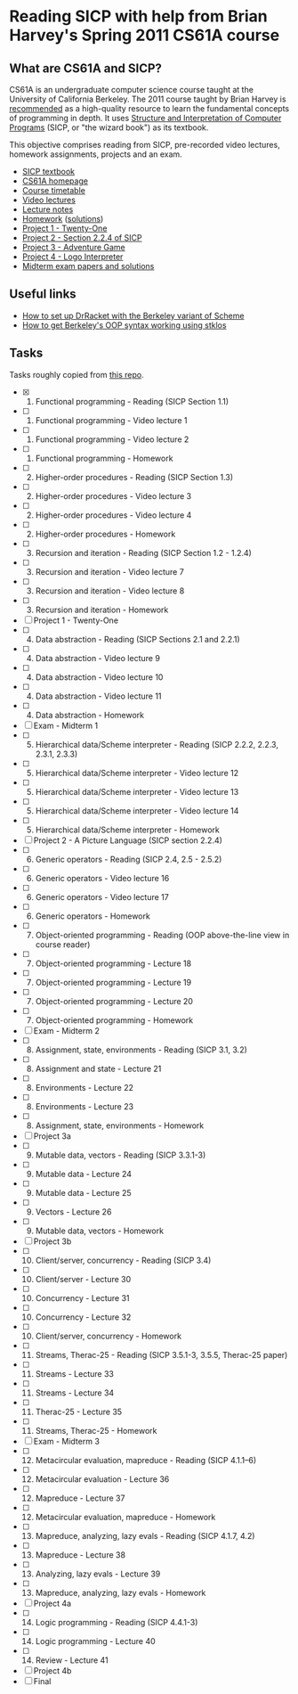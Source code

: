 # Reading SICP with help from Brian Harvey's Spring 2011 CS61A course

## What are CS61A and SICP?

CS61A is an undergraduate computer science course taught at the University of California Berkeley. The 2011 course taught by Brian Harvey is [recommended](https://teachyourselfcs.com/#programming) as a high-quality resource to learn the fundamental concepts of programming in depth. It uses [Structure and Interpretation of Computer Programs](https://mitpress.mit.edu/sites/default/files/sicp/full-text/book/book.html) (SICP, or "the wizard book") as its textbook.

This objective comprises reading from SICP, pre-recorded video lectures, homework assignments, projects and an exam.

- [SICP textbook](https://mitpress.mit.edu/sites/default/files/sicp/full-text/book/book.html)
- [CS61A homepage](https://inst.eecs.berkeley.edu//~cs61a/sp11/)
- [Course timetable](https://people.eecs.berkeley.edu/~bh/61a-pages/first-day-handout.pdf#page=18)
- [Video lectures](https://archive.org/details/ucberkeley_webcast_itunesu_438297790/)
- [Lecture notes](https://people.eecs.berkeley.edu/~bh/61a-pages/Volume2/notes.pdf)
- [Homework](https://inst.eecs.berkeley.edu/~cs61a/reader/nodate-hw.pdf) ([solutions](https://people.eecs.berkeley.edu/~bh/61a-pages/Solutions/))
- [Project 1 - Twenty-One](https://inst.eecs.berkeley.edu/~cs61a/reader/nodate-21.pdf)
- [Project 2 - Section 2.2.4 of SICP](https://mitpress.mit.edu/sites/default/files/sicp/full-text/book/book-Z-H-15.html#%_sec_2.2.4)
- [Project 3 - Adventure Game](https://inst.eecs.berkeley.edu/~cs61a/reader/nodate-adv.txt)
- [Project 4 - Logo Interpreter](https://inst.eecs.berkeley.edu/~cs61a/reader/nodate-logo.txt)
- [Midterm exam papers and solutions](https://inst.eecs.berkeley.edu//~cs61a/reader/vol2.html)

## Useful links

- [How to set up DrRacket with the Berkeley variant of Scheme](https://planet.racket-lang.org/package-source/dyoo/simply-scheme.plt/2/2/planet-docs/manual/index.html)
- [How to get Berkeley's OOP syntax working using stklos](https://zackads.github.io/blog/cs61a-oop-in-scheme/)

## Tasks

Tasks roughly copied from [this repo](https://github.com/theurere/berkeley_cs61a_spring-2011_archive).

- [x] 1. Functional programming - Reading (SICP Section 1.1)
- [ ] 1. Functional programming - Video lecture 1
- [ ] 1. Functional programming - Video lecture 2
- [ ] 1. Functional programming - Homework
- [ ] 2. Higher-order procedures - Reading (SICP Section 1.3)
- [ ] 2. Higher-order procedures - Video lecture 3
- [ ] 2. Higher-order procedures - Video lecture 4
- [ ] 2. Higher-order procedures - Homework
- [ ] 3. Recursion and iteration - Reading (SICP Section 1.2 - 1.2.4)
- [ ] 3. Recursion and iteration - Video lecture 7
- [ ] 3. Recursion and iteration - Video lecture 8
- [ ] 3. Recursion and iteration - Homework
- [ ] Project 1 - Twenty-One
- [ ] 4. Data abstraction - Reading (SICP Sections 2.1 and 2.2.1)
- [ ] 4. Data abstraction - Video lecture 9
- [ ] 4. Data abstraction - Video lecture 10
- [ ] 4. Data abstraction - Video lecture 11
- [ ] 4. Data abstraction - Homework
- [ ] Exam - Midterm 1
- [ ] 5. Hierarchical data/Scheme interpreter - Reading (SICP 2.2.2, 2.2.3, 2.3.1, 2.3.3)
- [ ] 5. Hierarchical data/Scheme interpreter - Video lecture 12
- [ ] 5. Hierarchical data/Scheme interpreter - Video lecture 13
- [ ] 5. Hierarchical data/Scheme interpreter - Video lecture 14
- [ ] 5. Hierarchical data/Scheme interpreter - Homework
- [ ] Project 2 - A Picture Language (SICP section 2.2.4)
- [ ] 6. Generic operators - Reading (SICP 2.4, 2.5 - 2.5.2)
- [ ] 6. Generic operators - Video lecture 16
- [ ] 6. Generic operators - Video lecture 17
- [ ] 6. Generic operators - Homework
- [ ] 7. Object-oriented programming - Reading (OOP above-the-line view in course reader)
- [ ] 7. Object-oriented programming - Lecture 18
- [ ] 7. Object-oriented programming - Lecture 19
- [ ] 7. Object-oriented programming - Lecture 20
- [ ] 7. Object-oriented programming - Homework
- [ ] Exam - Midterm 2
- [ ] 8. Assignment, state, environments - Reading (SICP 3.1, 3.2)
- [ ] 8. Assignment and state - Lecture 21
- [ ] 8. Environments - Lecture 22
- [ ] 8. Environments - Lecture 23
- [ ] 8. Assignment, state, environments - Homework
- [ ] Project 3a
- [ ] 9. Mutable data, vectors - Reading (SICP 3.3.1-3)
- [ ] 9. Mutable data - Lecture 24
- [ ] 9. Mutable data - Lecture 25
- [ ] 9. Vectors - Lecture 26
- [ ] 9. Mutable data, vectors - Homework
- [ ] Project 3b
- [ ] 10. Client/server, concurrency - Reading (SICP 3.4)
- [ ] 10. Client/server - Lecture 30
- [ ] 10. Concurrency - Lecture 31
- [ ] 10. Concurrency - Lecture 32
- [ ] 10. Client/server, concurrency - Homework
- [ ] 11. Streams, Therac-25 - Reading (SICP 3.5.1-3, 3.5.5, Therac-25 paper)
- [ ] 11. Streams - Lecture 33
- [ ] 11. Streams - Lecture 34
- [ ] 11. Therac-25 - Lecture 35
- [ ] 11. Streams, Therac-25 - Homework
- [ ] Exam - Midterm 3
- [ ] 12. Metacircular evaluation, mapreduce - Reading (SICP 4.1.1–6)
- [ ] 12. Metacircular evaluation - Lecture 36
- [ ] 12. Mapreduce - Lecture 37
- [ ] 12. Metacircular evaluation, mapreduce - Homework
- [ ] 13. Mapreduce, analyzing, lazy evals - Reading (SICP 4.1.7, 4.2)
- [ ] 13. Mapreduce - Lecture 38
- [ ] 13. Analyzing, lazy evals - Lecture 39
- [ ] 13. Mapreduce, analyzing, lazy evals - Homework
- [ ] Project 4a
- [ ] 14. Logic programming - Reading (SICP 4.4.1-3)
- [ ] 14. Logic programming - Lecture 40
- [ ] 14. Review - Lecture 41
- [ ] Project 4b
- [ ] Final
